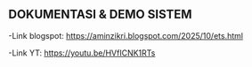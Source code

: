## DOKUMENTASI & DEMO SISTEM

-Link blogspot:
https://aminzikri.blogspot.com/2025/10/ets.html

-Link YT:
https://youtu.be/HVfICNK1RTs
